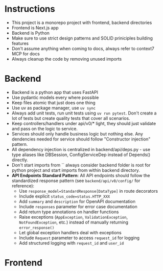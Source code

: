 # Instructions
* This project is a monorepo project with frontend, backend directories
* Frontend is Next.js app
* Backend is Python
* Make sure to use strict design patterns and SOLID priniciples building features
* Don't assume anything when coming to docs, always refer to context7 MCP for docs
* Always cleanup the code by removing unused imports

# Backend
* Backend is a python app that uses FastAPI
* Use pydantic models every where possible
* Keep files atomic that just does one thing
* Use uv as package manager, use `uv sync`
* Always add unit tests, run unit tests using  `uv run pytest`. Don't create a lot of tests but create quality tests that cover all scenarios.
* Keep controllers/handlers under api/v0/* light, they should just validate and pass on the logic to service.
* Services should only handle business logic but nothing else. Any dendencies needed for service should follow "Constructor injection" pattern.
* All dependency injection is centralized in backend/api/deps.py - use type aliases like DBSession, ConfigServiceDep instead of Depends() directly.
* Don't start imports from `` always consider backend folder is root for python project and start imports from within backend directory.
* **API Endpoints Standard Pattern**: All API endpoints should follow the standardized response pattern (see `backend/api/v0/config/` for reference):
  - Use `response_model=StandardResponse[DataType]` in route decorators
  - Include explicit `status_code=status.HTTP_XXX`
  - Add `summary` and `description` for OpenAPI documentation
  - Include `responses` parameter for error case documentation
  - Add return type annotations on handler functions
  - Raise exceptions (`AppException`, `ValidationException`, `NotFoundException`, etc.) instead of manually returning `error_response()`
  - Let global exception handlers deal with exceptions
  - Include `Request` parameter to access `request_id` for logging
  - Add structured logging with `request_id` and `user_id`

# Frontend